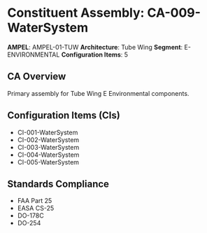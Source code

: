 # Constituent Assembly: CA-009-WaterSystem

**AMPEL**: AMPEL-01-TUW
**Architecture**: Tube Wing
**Segment**: E-ENVIRONMENTAL
**Configuration Items**: 5

## CA Overview
Primary assembly for Tube Wing E Environmental components.

## Configuration Items (CIs)
- CI-001-WaterSystem
- CI-002-WaterSystem
- CI-003-WaterSystem
- CI-004-WaterSystem
- CI-005-WaterSystem

## Standards Compliance
- FAA Part 25
- EASA CS-25
- DO-178C
- DO-254
